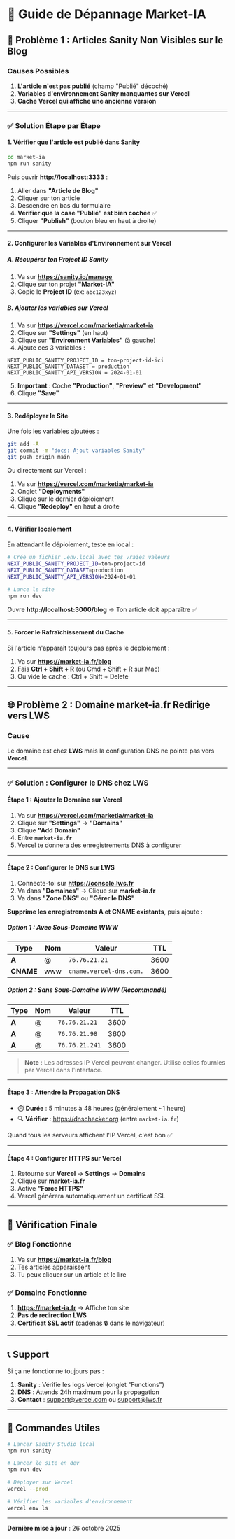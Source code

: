 # 🔧 Guide de Dépannage Market-IA

## 🚨 Problème 1 : Articles Sanity Non Visibles sur le Blog

### Causes Possibles

1. **L'article n'est pas publié** (champ "Publié" décoché)
2. **Variables d'environnement Sanity manquantes sur Vercel**
3. **Cache Vercel qui affiche une ancienne version**

---

### ✅ Solution Étape par Étape

#### 1. Vérifier que l'article est publié dans Sanity

```bash
cd market-ia
npm run sanity
```

Puis ouvrir **http://localhost:3333** :

1. Aller dans **"Article de Blog"**
2. Cliquer sur ton article
3. Descendre en bas du formulaire
4. **Vérifier que la case "Publié" est bien cochée** ✅
5. Cliquer **"Publish"** (bouton bleu en haut à droite)

---

#### 2. Configurer les Variables d'Environnement sur Vercel

##### A. Récupérer ton Project ID Sanity

1. Va sur **https://sanity.io/manage**
2. Clique sur ton projet **"Market-IA"**
3. Copie le **Project ID** (ex: `abc123xyz`)

##### B. Ajouter les variables sur Vercel

1. Va sur **https://vercel.com/marketia/market-ia**
2. Clique sur **"Settings"** (en haut)
3. Clique sur **"Environment Variables"** (à gauche)
4. Ajoute ces 3 variables :

```env
NEXT_PUBLIC_SANITY_PROJECT_ID = ton-project-id-ici
NEXT_PUBLIC_SANITY_DATASET = production
NEXT_PUBLIC_SANITY_API_VERSION = 2024-01-01
```

5. **Important** : Coche **"Production"**, **"Preview"** et **"Development"**
6. Clique **"Save"**

---

#### 3. Redéployer le Site

Une fois les variables ajoutées :

```bash
git add -A
git commit -m "docs: Ajout variables Sanity"
git push origin main
```

Ou directement sur Vercel :
1. Va sur **https://vercel.com/marketia/market-ia**
2. Onglet **"Deployments"**
3. Clique sur le dernier déploiement
4. Clique **"Redeploy"** en haut à droite

---

#### 4. Vérifier localement

En attendant le déploiement, teste en local :

```bash
# Crée un fichier .env.local avec tes vraies valeurs
NEXT_PUBLIC_SANITY_PROJECT_ID=ton-project-id
NEXT_PUBLIC_SANITY_DATASET=production
NEXT_PUBLIC_SANITY_API_VERSION=2024-01-01

# Lance le site
npm run dev
```

Ouvre **http://localhost:3000/blog** → Ton article doit apparaître ✅

---

#### 5. Forcer le Rafraîchissement du Cache

Si l'article n'apparaît toujours pas après le déploiement :

1. Va sur **https://market-ia.fr/blog**
2. Fais **Ctrl + Shift + R** (ou Cmd + Shift + R sur Mac)
3. Ou vide le cache : Ctrl + Shift + Delete

---

## 🌐 Problème 2 : Domaine market-ia.fr Redirige vers LWS

### Cause

Le domaine est chez **LWS** mais la configuration DNS ne pointe pas vers **Vercel**.

---

### ✅ Solution : Configurer le DNS chez LWS

#### Étape 1 : Ajouter le Domaine sur Vercel

1. Va sur **https://vercel.com/marketia/market-ia**
2. Clique sur **"Settings"** → **"Domains"**
3. Clique **"Add Domain"**
4. Entre **`market-ia.fr`**
5. Vercel te donnera des enregistrements DNS à configurer

---

#### Étape 2 : Configurer le DNS sur LWS

1. Connecte-toi sur **https://console.lws.fr**
2. Va dans **"Domaines"** → Clique sur **market-ia.fr**
3. Va dans **"Zone DNS"** ou **"Gérer le DNS"**

**Supprime les enregistrements A et CNAME existants**, puis ajoute :

##### Option 1 : Avec Sous-Domaine WWW

| Type | Nom | Valeur | TTL |
|------|-----|--------|-----|
| **A** | @ | `76.76.21.21` | 3600 |
| **CNAME** | www | `cname.vercel-dns.com.` | 3600 |

##### Option 2 : Sans Sous-Domaine WWW (Recommandé)

| Type | Nom | Valeur | TTL |
|------|-----|--------|-----|
| **A** | @ | `76.76.21.21` | 3600 |
| **A** | @ | `76.76.21.98` | 3600 |
| **A** | @ | `76.76.21.241` | 3600 |

> **Note** : Les adresses IP Vercel peuvent changer. Utilise celles fournies par Vercel dans l'interface.

---

#### Étape 3 : Attendre la Propagation DNS

- ⏱️ **Durée** : 5 minutes à 48 heures (généralement ~1 heure)
- 🔍 **Vérifier** : https://dnschecker.org (entre `market-ia.fr`)

Quand tous les serveurs affichent l'IP Vercel, c'est bon ✅

---

#### Étape 4 : Configurer HTTPS sur Vercel

1. Retourne sur **Vercel** → **Settings** → **Domains**
2. Clique sur **market-ia.fr**
3. Active **"Force HTTPS"**
4. Vercel générera automatiquement un certificat SSL

---

## 🎯 Vérification Finale

### ✅ Blog Fonctionne

1. Va sur **https://market-ia.fr/blog**
2. Tes articles apparaissent
3. Tu peux cliquer sur un article et le lire

### ✅ Domaine Fonctionne

1. **https://market-ia.fr** → Affiche ton site
2. **Pas de redirection LWS**
3. **Certificat SSL actif** (cadenas 🔒 dans le navigateur)

---

## 📞 Support

Si ça ne fonctionne toujours pas :

1. **Sanity** : Vérifie les logs Vercel (onglet "Functions")
2. **DNS** : Attends 24h maximum pour la propagation
3. **Contact** : support@vercel.com ou support@lws.fr

---

## 🚀 Commandes Utiles

```bash
# Lancer Sanity Studio local
npm run sanity

# Lancer le site en dev
npm run dev

# Déployer sur Vercel
vercel --prod

# Vérifier les variables d'environnement
vercel env ls
```

---

**Dernière mise à jour** : 26 octobre 2025

